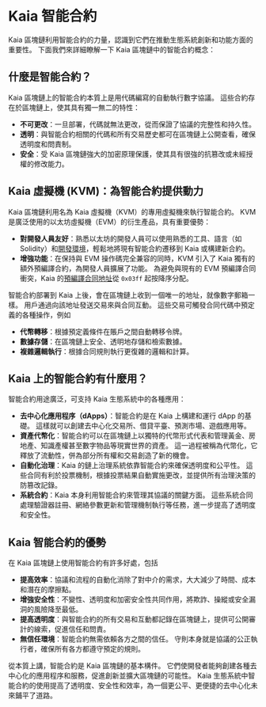 # Kaia 智能合約

Kaia 區塊鏈利用智能合約的力量，認識到它們在推動生態系統創新和功能方面的重要性。 下面我們來詳細瞭解一下 Kaia 區塊鏈中的智能合約概念：

## 什麼是智能合約？ <a id="what-are-smart-contracts"></a>

Kaia 區塊鏈上的智能合約本質上是用代碼編寫的自動執行數字協議。 這些合約存在於區塊鏈上，使其具有獨一無二的特性：

- **不可更改**：一旦部署，代碼就無法更改，從而保證了協議的完整性和持久性。
- **透明**：與智能合約相關的代碼和所有交易歷史都可在區塊鏈上公開查看，確保透明度和問責制。
- **安全**：受 Kaia 區塊鏈強大的加密原理保護，使其具有很強的抗篡改或未經授權的修改能力。

## Kaia 虛擬機 (KVM)：為智能合約提供動力<a id="kaia-virtual-machine-powering-smart-contracts"></a>

Kaia 區塊鏈利用名為 Kaia 虛擬機（KVM）的專用虛擬機來執行智能合約。 KVM 是廣泛使用的以太坊虛擬機（EVM）的衍生產品，具有重要優勢：

- **對開發人員友好**：熟悉以太坊的開發人員可以使用熟悉的工具、語言（如 Solidity）和[開發環境](../../build/smart-contracts/ide-and-tools/ide-and-tools.md)，輕鬆地將現有智能合約遷移到 Kaia 或構建新合約。
- **增強功能**：在保持與 EVM 操作碼完全兼容的同時，KVM 引入了 Kaia 獨有的額外預編譯合約，為開發人員擴展了功能。 為避免與現有的 EVM 預編譯合同衝突，Kaia 的[預編譯合同地址](precompiled-contracts.md)從 `0x03ff` 起按降序分配。

智能合約部署到 Kaia 上後，會在區塊鏈上收到一個唯一的地址，就像數字郵箱一樣。 用戶通過向該地址發送交易來與合同互動。 這些交易可觸發合同代碼中預定義的各種操作，例如

- **代幣轉移**：根據預定義條件在賬戶之間自動轉移令牌。
- **數據存儲**：在區塊鏈上安全、透明地存儲和檢索數據。
- **複雜邏輯執行**：根據合同規則執行更復雜的邏輯和計算。

## Kaia 上的智能合約有什麼用？ <a id="what-are-smart-contracts-used-for-on-kaia"></a>

智能合約用途廣泛，可支持 Kaia 生態系統中的各種應用：

- **去中心化應用程序（dApps）**：智能合約是在 Kaia 上構建和運行 dApp 的基礎。 這樣就可以創建去中心化交易所、借貸平臺、預測市場、遊戲應用等。
- **資產代幣化**：智能合約可以在區塊鏈上以獨特的代幣形式代表和管理黃金、房地產、知識產權甚至數字物品等現實世界的資產。 這一過程被稱為代幣化，它釋放了流動性，併為部分所有權和交易創造了新的機會。
- **自動化治理**：Kaia 的鏈上治理系統依靠智能合約來確保透明度和公平性。 這些合同有利於投票機制，根據投票結果自動實施更改，並提供所有治理決策的防篡改記錄。
- **系統合約**：Kaia 本身利用智能合約來管理其協議的關鍵方面。 這些系統合同處理驗證器註冊、網絡參數更新和管理機制執行等任務，進一步提高了透明度和安全性。

## Kaia 智能合約的優勢<a id="benefits-of-smart-contracts-on-kaia"></a>

在 Kaia 區塊鏈上使用智能合約有許多好處，包括

- **提高效率**：協議和流程的自動化消除了對中介的需求，大大減少了時間、成本和潛在的摩擦點。
- **增強安全性**：不變性、透明度和加密安全性共同作用，將欺詐、操縱或安全漏洞的風險降至最低。
- **提高透明度**：與智能合約的所有交易和互動都記錄在區塊鏈上，提供可公開審計的線索，促進信任和問責。
- **無信任環境**：智能合約無需依賴各方之間的信任。 守則本身就是協議的公正執行者，確保所有各方都遵守預定的規則。

從本質上講，智能合約是 Kaia 區塊鏈的基本構件。 它們使開發者能夠創建各種去中心化的應用程序和服務，促進創新並擴大區塊鏈的可能性。 Kaia 生態系統中智能合約的使用提高了透明度、安全性和效率，為一個更公平、更便捷的去中心化未來鋪平了道路。
